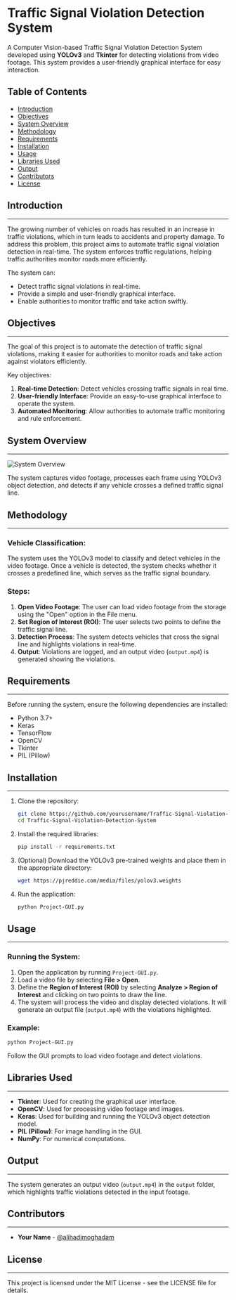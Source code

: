 
# Traffic Signal Violation Detection System

A Computer Vision-based Traffic Signal Violation Detection System developed using **YOLOv3** and **Tkinter** for detecting violations from video footage. This system provides a user-friendly graphical interface for easy interaction.

## Table of Contents
- [Introduction](#introduction)
- [Objectives](#objectives)
- [System Overview](#system-overview)
- [Methodology](#methodology)
- [Requirements](#requirements)
- [Installation](#installation)
- [Usage](#usage)
- [Libraries Used](#libraries-used)
- [Output](#output)
- [Contributors](#contributors)
- [License](#license)

## Introduction
----------------
The growing number of vehicles on roads has resulted in an increase in traffic violations, which in turn leads to accidents and property damage. To address this problem, this project aims to automate traffic signal violation detection in real-time. The system enforces traffic regulations, helping traffic authorities monitor roads more efficiently.

The system can:
- Detect traffic signal violations in real-time.
- Provide a simple and user-friendly graphical interface.
- Enable authorities to monitor traffic and take action swiftly.

## Objectives
------------
The goal of this project is to automate the detection of traffic signal violations, making it easier for authorities to monitor roads and take action against violators efficiently.

Key objectives:
1. **Real-time Detection**: Detect vehicles crossing traffic signals in real time.
2. **User-friendly Interface**: Provide an easy-to-use graphical interface to operate the system.
3. **Automated Monitoring**: Allow authorities to automate traffic monitoring and rule enforcement.

## System Overview
-----------------
![System Overview](https://user-images.githubusercontent.com/72919682/235343349-02b93190-fcc9-44ca-9f43-d3e81c6aa95f.png)

The system captures video footage, processes each frame using YOLOv3 object detection, and detects if any vehicle crosses a defined traffic signal line.

## Methodology
------------
### Vehicle Classification:
The system uses the YOLOv3 model to classify and detect vehicles in the video footage. Once a vehicle is detected, the system checks whether it crosses a predefined line, which serves as the traffic signal boundary.

### Steps:
1. **Open Video Footage**: The user can load video footage from the storage using the "Open" option in the File menu.
2. **Set Region of Interest (ROI)**: The user selects two points to define the traffic signal line.
3. **Detection Process**: The system detects vehicles that cross the signal line and highlights violations in real-time.
4. **Output**: Violations are logged, and an output video (`output.mp4`) is generated showing the violations.

## Requirements
---------------
Before running the system, ensure the following dependencies are installed:

- Python 3.7+
- Keras
- TensorFlow
- OpenCV
- Tkinter
- PIL (Pillow)

## Installation
---------------
1. Clone the repository:
    ```bash
    git clone https://github.com/yourusername/Traffic-Signal-Violation-Detection-System.git
    cd Traffic-Signal-Violation-Detection-System
    ```

2. Install the required libraries:
    ```bash
    pip install -r requirements.txt
    ```

3. (Optional) Download the YOLOv3 pre-trained weights and place them in the appropriate directory:
    ```bash
    wget https://pjreddie.com/media/files/yolov3.weights
    ```

4. Run the application:
    ```bash
    python Project-GUI.py
    ```

## Usage
--------
### Running the System:
1. Open the application by running `Project-GUI.py`.
2. Load a video file by selecting **File > Open**.
3. Define the **Region of Interest (ROI)** by selecting **Analyze > Region of Interest** and clicking on two points to draw the line.
4. The system will process the video and display detected violations. It will generate an output file (`output.mp4`) with the violations highlighted.

### Example:
```bash
python Project-GUI.py
```
Follow the GUI prompts to load video footage and detect violations.

## Libraries Used
----------------
*   **Tkinter**: Used for creating the graphical user interface.
*   **OpenCV**: Used for processing video footage and images.
*   **Keras**: Used for building and running the YOLOv3 object detection model.
*   **PIL (Pillow)**: For image handling in the GUI.
*   **NumPy**: For numerical computations.

## Output
--------
The system generates an output video (`output.mp4`) in the `output` folder, which highlights traffic violations detected in the input footage.

## Contributors
------------
*   **Your Name** - [@alihadimoghadam](https://github.com/alihadimoghadam)

## License
-------
This project is licensed under the MIT License - see the LICENSE file for details.
